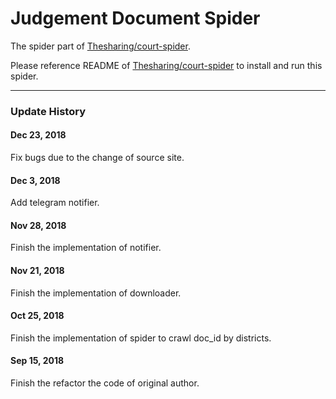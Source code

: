 # Judgement Document Spider

The spider part of [Thesharing/court-spider](https://github.com/Thesharing/court-spider).

Please reference README of [Thesharing/court-spider](https://github.com/Thesharing/court-spider) to install and run this spider.

---

### Update History

#### Dec 23, 2018

Fix bugs due to the change of source site.

#### Dec 3, 2018

Add telegram notifier.

#### Nov 28, 2018

Finish the implementation of notifier.

#### Nov 21, 2018

Finish the implementation of downloader.

#### Oct 25, 2018

Finish the implementation of spider to crawl doc_id by districts.

#### Sep 15, 2018

Finish the refactor the code of original author.